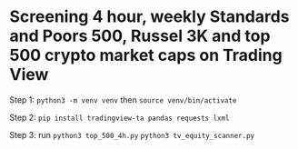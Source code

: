 # Screening 4 hour, weekly Standards and Poors 500, Russel 3K and top 500 crypto market caps on Trading View

Step 1: `python3 -m venv venv` then `source venv/bin/activate`

Step 2: `pip install tradingview-ta pandas requests lxml`

Step 3: run `python3 top_500_4h.py` `python3 tv_equity_scanner.py`
